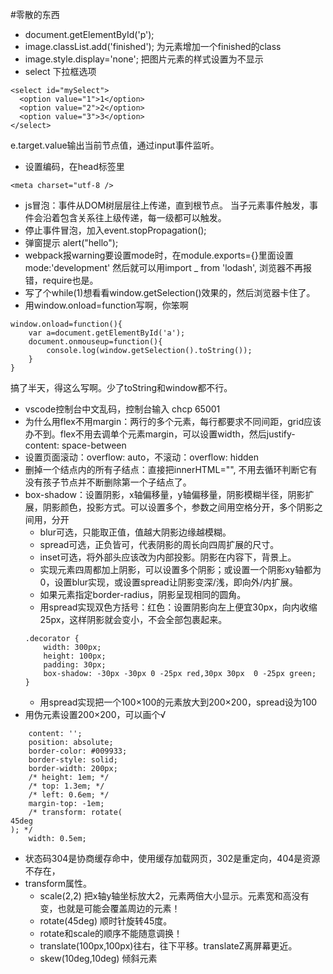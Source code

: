 #零散的东西
- document.getElementById('p');
- image.classList.add('finished'); 为元素增加一个finished的class
- image.style.display='none'; 把图片元素的样式设置为不显示
- select 下拉框选项
```
<select id="mySelect">
  <option value="1">1</option>
  <option value="2">2</option>
  <option value="3">3</option>
</select>
```
e.target.value输出当前节点值，通过input事件监听。
- 设置编码，在head标签里
```
<meta charset="utf-8 />
```
- js冒泡：事件从DOM树层层往上传递，直到根节点。
当子元素事件触发，事件会沿着包含关系往上级传递，每一级都可以触发。
- 停止事件冒泡，加入event.stopPropagation();
- 弹窗提示 alert("hello");
- webpack报warning要设置mode时，在module.exports={}里面设置mode:'development'
然后就可以用import _ from 'lodash', 浏览器不再报错，require也是。
- 写了个while(1)想看看window.getSelection()效果的，然后浏览器卡住了。
- 用window.onload=function写啊，你笨啊
```
window.onload=function(){
    var a=document.getElementById('a');
    document.onmouseup=function(){
        console.log(window.getSelection().toString());
    }
}
```
搞了半天，得这么写啊。少了toString和window都不行。
- vscode控制台中文乱码，控制台输入 chcp 65001
- 为什么用flex不用margin：两行的多个元素，每行都要求不同间距，grid应该办不到。flex不用去调单个元素margin，可以设置width，然后justify-content: space-between
- 设置页面滚动：overflow: auto，不滚动：overflow: hidden
- 删掉一个结点内的所有子结点：直接把innerHTML="", 不用去循环判断它有没有孩子节点并不断删除第一个子结点了。
- box-shadow：设置阴影，x轴偏移量，y轴偏移量，阴影模糊半径，阴影扩展，阴影颜色，投影方式。可以设置多个，参数之间用空格分开，多个阴影之间用，分开
	- blur可选，只能取正值，值越大阴影边缘越模糊。
	- spread可选，正负皆可，代表阴影的周长向四周扩展的尺寸。
	- inset可选，将外部头应该改为内部投影。阴影在内容下，背景上。
	- 实现元素四周都加上阴影，可以设置多个阴影；或设置一个阴影xy轴都为0，设置blur实现，或设置spread让阴影变深/浅，即向外/内扩展。
	- 如果元素指定border-radius，阴影呈现相同的圆角。
	- 用spread实现双色方括号：红色：设置阴影向左上便宜30px，向内收缩25px，这样阴影就会变小，不会全部包裹起来。
	```
	.decorator {
		width: 300px;
		height: 100px;
		padding: 30px;
		box-shadow: -30px -30px 0 -25px red,30px 30px  0 -25px green; 
	}
	```
	- 用spread实现把一个100×100的元素放大到200×200，spread设为100
- 用伪元素设置200×200，可以画个√
```
    content: '';
    position: absolute;
    border-color: #009933;
    border-style: solid;
    border-width: 200px;
    /* height: 1em; */
    /* top: 1.3em; */
    /* left: 0.6em; */
    margin-top: -1em;
    /* transform: rotate(
45deg
); */
    width: 0.5em;
```
- 状态码304是协商缓存命中，使用缓存加载网页，302是重定向，404是资源不存在，
- transform属性。
	- scale(2,2) 把x轴y轴坐标放大2，元素两倍大小显示。元素宽和高没有变，也就是可能会覆盖周边的元素！
	- rotate(45deg) 顺时针旋转45度。
	- rotate和scale的顺序不能随意调换！
	- translate(100px,100px)往右，往下平移。translateZ离屏幕更近。
	- skew(10deg,10deg) 倾斜元素